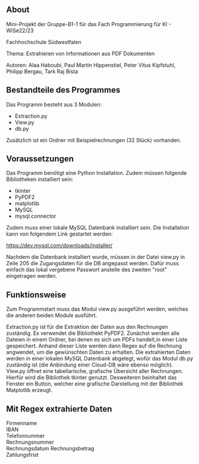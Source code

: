 ## About

Mini-Projekt der Gruppe-B1-1 für das Fach Programmierung für KI - WiSe22/23

Fachhochschule Südwestfalen

Thema: Extrahieren von Informationen aus PDF Dokumenten

Autoren: Alaa Haboubi, Paul Martin Hippenstiel, Peter Vitus Kipfstuhl, Philipp Bergau, Tark Raj Bista 


## Bestandteile des Programmes

Das Programm besteht aus 3 Modulen:
- Extraction.py
- View.py
- db.py

Zusätzlich ist ein Ordner mit Beispielrechnungen (32 Stück) vorhanden.

## Voraussetzungen

Das Programm benötigt eine Python Installation.
Zudem müssen folgende Bibliotheken installiert sein:
- tkinter
- PyPDF2
- matplotlib
- MySQL
- mysql.connector

Zudem muss einer lokale MySQL Datenbank installiert sein.
Die Installation kann von folgendem Link gestartet werden:

https://dev.mysql.com/downloads/installer/

Nachdem die Datenbank installiert wurde, müssen in der Datei view.py in Zeile 205 die Zugangsdaten für die DB angepasst werden.
Dafür muss einfach das lokal vergebene Passwort anstelle des zweiten "root" eingetragen werden.

## Funktionsweise

Zum Programmstart muss das Modul view.py ausgeführt werden, welches die anderen beiden Module ausführt.

Extraction.py ist für die Extraktion der Daten aus den Rechnungen zuständig. Es verwendet die Bibliothekt PyPDF2.
Zunächst werden alle Dateien in einem Ordner, bei denen es sich um PDFs handelt,in einer Liste gespeichert.
Anhand dieser Liste werden dann Regex auf die Rechnung angwendet, um die gewünschten Daten zu erhalten.
Die extrahierten Daten werden in einer lokalen MySQL Datenbank abgelegt, wofür das Modul db.py zuständig ist (die Anbindung einer Cloud-DB wäre ebenso möglich).
View.py öffnet eine tabellarische, grafische Übersicht aller Rechnungen. Hierfür wird die Bibliothek tkinter genutzt.
Desweiteren beinhaltet das Fenster ein Button, welcher eine grafische Darstellung mit der Bibliothek Matplotlib erzeugt.


## Mit Regex extrahierte Daten
Firmenname  
IBAN  
Telefonnummer  
Rechnungsnummer  
Rechnungsdatum 
Rechnungsbetrag  
Zahlungsfrist  

